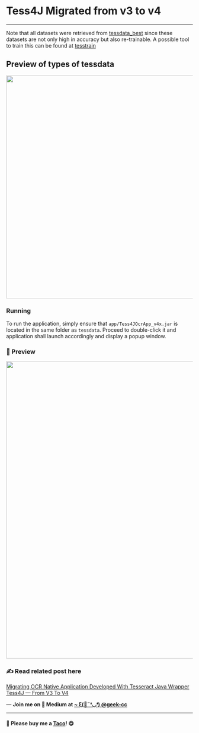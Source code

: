# Tess4J Migrated from v3 to v4
-----
Note that all datasets were retrieved from <a href='https://github.com/tesseract-ocr/tessdata_best'>tessdata_best</a> since these datasets are not only high in accuracy but also re-trainable. A possible tool to train this can be found at <a href='https://github.com/tesseract-ocr/tesstrain'>tesstrain</a>

## Preview of types of tessdata
<img src='https://miro.medium.com/v2/resize:fit:4800/format:webp/1*uqFAG6o-7SPJF4-b2GDXpQ.png' width='600px' />

### Running
To run the application, simply ensure that `app/Tess4JOcrApp_v4x.jar` is located in the same folder as `tessdata`. Proceed to double-click it and application shall launch accordingly and display a popup window.

### 👀 Preview
<img src='https://miro.medium.com/v2/resize:fit:4800/format:webp/1*hbNpGG_2b8Lj82iYYkib0A.png' width="800px" />

### ✍ Read related post here

<a href='https://geek-cc.medium.com/migrating-ocr-native-application-developed-with-tesseract-java-wrapper-tess4j-from-v3-to-v4-390ed3f68e12'>Migrating OCR Native Application Developed With Tesseract Java Wrapper Tess4J — From V3 To V4</a>


<p>— <b>Join me on 📝 <b>Medium</b> at <a href='https://medium.com/@geek-cc' target='_blank'>~ ξ(🎀˶❛◡❛) @geek-cc</a></b></p>

---

#### 🌮 Please buy me a <a href='https://www.buymeacoffee.com/geekcc' target='_blank'>Taco</a>! 😋